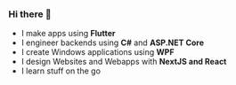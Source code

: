 ### Hi there 👋

- I make apps using **Flutter**
- I engineer backends using **C#** and **ASP.NET Core**
- I create Windows applications using **WPF** 
- I design Websites and Webapps with **NextJS and React**
- I learn stuff on the go

<!--
**coffeecoding/coffeecoding** is a ✨ _special_ ✨ repository because its `README.md` (this file) appears on your GitHub profile.

- 🔐 I’m currently working on Discryptor, an Encryption Software to secure your private Discord chats
- 🌱 I’m currently learning Flutter 
- 📫 Reach out to me via Twitter
-->
